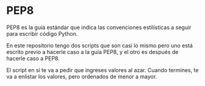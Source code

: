# PEP8
PEP8 es la guía estándar que indica las convenciones estilísticas a seguir para escribir código Python.


En este repositorio tengo dos scripts que son casi lo mismo pero uno está escrito previo a hacerle caso a la guía PEP8, y el otro es después de hacerle caso a PEP8.


El script en sí te va a pedir que ingreses valores al azar. Cuando termines, te va a enlistar los valores, pero ordenados de menor a mayor.
